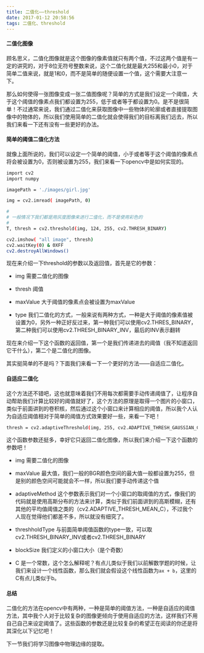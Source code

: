 ```yaml
---
title: 二值化——threshold
date: 2017-01-12 20:58:56
tags: 二值化、threshold
---
```


#### 二值化图像

顾名思义，二值化图像就是这个图像的像素值就只有两个值，不过这两个值是有一定的讲究的，对于8位无符号整数来说，这个二值化就是最大255和最小0，对于简单二值来说，就是1和0，而不是简单的随便设置一个值，这个需要大注意一下。

那么如何使得一张图像变成一张二值图像呢？简单的方式是我们设定一个阈值，大于这个阈值的像素点我们都设置为255，低于或者等于都设置为0。是不是很简单！不过通常来说，我们通过二值化来获取图像中一些物体的轮廓或者直接提取图像中的物体的，所以我们使用简单的二值化就会使得我们的目标离我们远去，所以我们来看一下还有没有一些更好的办法。

#### 简单的阈值二值化方法

就像上面所说的，我们可以设定一个简单的阈值，小于或者等于这个阈值的像素点将会被设置为0，否则被设置为255，我们来看一下opencv中是如何实现的。

```bash
import cv2
import numpy

imagePath = './images/girl.jpg'

img = cv2.imread( imagePath, 0)

#
# 一般情况下我们都是用灰度图像来进行二值化，而不是使用彩色的
#
T, thresh = cv2.threshold(img, 124, 255, cv2.THRESH_BINARY)

cv2.imshow( "all image", thresh)
cv2.waitKey(0) & 0XFF
cv2.destroyAllWindows()
```

现在来介绍一下threshold的参数以及返回值，首先是它的参数：

+ img 需要二值化的图像

+ thresh 阈值

+ maxValue 大于阈值的像素点会被设置为maxValue

+ type 我们二值化的方式，一般来说有两种方式，一种是大于阈值的像素值被设置为0，另外一种正好反过来，第一种我们可以使用cv2.THRES_BINARY，第二种我们可以使用cv2.THRESH_BINARY_INV，最后的INV表示翻转

现在来介绍一下这个函数的返回值，第一个是我们传递进去的阈值（我不知道返回它干什么），第二个是二值化的图像。

其实挺简单的不是吗？下面我们来看一下一个更好的方法——自适应二值化。

#### 自适应二值化

这个方法还不错吧，这也就意味着我们不用每次都需要手动传递阈值了，让程序自动帮助我们计算比较好的阈值就好了，这个方法的原理是取得一个图片的小窗口，类似于前面讲到的卷积核，然后通过这个小窗口来计算相应的阈值，所以我个人认为自适应阈值相对于简单的阈值方式效果要好一些，来看一下吧！
```bash
thresh = cv2.adaptiveThreshold(img, 255, cv2.ADAPTIVE_THRESH_GAUSSIAN_C, cv2.THRESH_BINARY, 7, 3)
```

这个函数参数还挺多，幸好它只返回二值化图像，所以我们来介绍一下这个函数的参数吧！

+ img 需要二值化的图像

+ maxValue 最大值，我们一般的BGR颜色空间的最大值一般都设置为255，但是别的颜色空间可能就会不一样，所以我们要手动传递这个值

+ adaptiveMethod 这个参数表示我们对一个小窗口的取阈值的方式，像我们的代码就是使用高斯分布的方法来计算，类似于我们前面讲到的高斯模糊，还有其他的平均值阈值之类的（cv2.ADAPTIVE_THRESH_MEAN_C），不过我个人现在觉得他们都差不多，所以就没有细究了。

+ threshholdType 与前面简单阈值函数的type一致，可以取cv2.THRESH_BINARY_INV或者cv2.THRESH_BINARY

+ blockSize 我们定义的小窗口大小（是个奇数）

+ C 是一个常数，这个怎么解释呢？有点儿类似于我们以前解数学题的时候，让我们来设计一个线性函数，那么我们就会假设这个线性函数为`ax + b`，这里的C有点儿类似于b。

#### 总结

二值化的方法在opencv中有两种，一种是简单的阈值方法，一种是自适应的阈值方法，其中我个人对于比较复杂的图像更倾向于使用自适应的方法，这样我们不用自己自己来设定阈值了。这些函数的参数还是比较复杂的希望正在阅读的你还是将其深化以下记忆吧！

下一节我们将学习图像中物理边缘的提取。